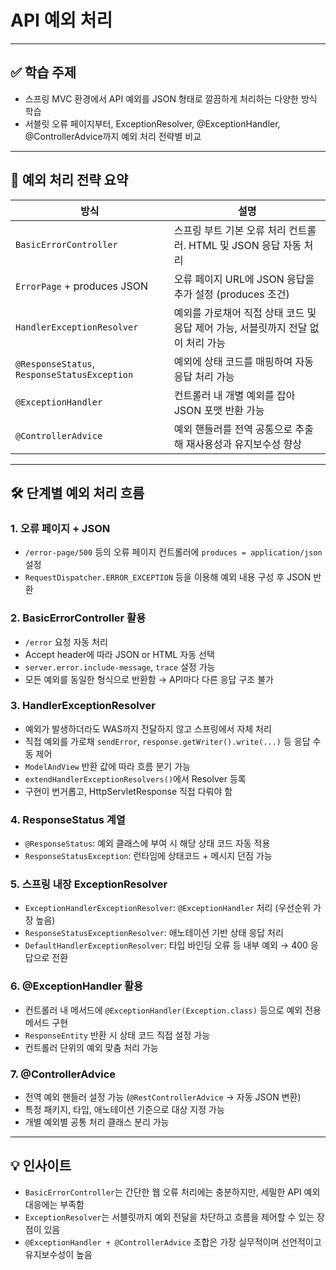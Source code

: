 # API 예외 처리

---

## ✅ 학습 주제

* 스프링 MVC 환경에서 API 예외를 JSON 형태로 깔끔하게 처리하는 다양한 방식 학습
* 서블릿 오류 페이지부터, ExceptionResolver, @ExceptionHandler, @ControllerAdvice까지 예외 처리 전략별 비교

---

## 🧩 예외 처리 전략 요약

| 방식                                           | 설명                                              |
| -------------------------------------------- | ----------------------------------------------- |
| `BasicErrorController`                       | 스프링 부트 기본 오류 처리 컨트롤러. HTML 및 JSON 응답 자동 처리      |
| `ErrorPage` + produces JSON                  | 오류 페이지 URL에 JSON 응답을 추가 설정 (produces 조건)        |
| `HandlerExceptionResolver`                   | 예외를 가로채어 직접 상태 코드 및 응답 제어 가능, 서블릿까지 전달 없이 처리 가능 |
| `@ResponseStatus`, `ResponseStatusException` | 예외에 상태 코드를 매핑하여 자동 응답 처리 가능                     |
| `@ExceptionHandler`                          | 컨트롤러 내 개별 예외를 잡아 JSON 포맷 반환 가능                  |
| `@ControllerAdvice`                          | 예외 핸들러를 전역 공통으로 추출해 재사용성과 유지보수성 향상              |

---

## 🛠️ 단계별 예외 처리 흐름

### 1. 오류 페이지 + JSON

* `/error-page/500` 등의 오류 페이지 컨트롤러에 `produces = application/json` 설정
* `RequestDispatcher.ERROR_EXCEPTION` 등을 이용해 예외 내용 구성 후 JSON 반환

### 2. BasicErrorController 활용

* `/error` 요청 자동 처리
* Accept header에 따라 JSON or HTML 자동 선택
* `server.error.include-message`, `trace` 설정 가능
* 모든 예외를 동일한 형식으로 반환함 → API마다 다른 응답 구조 불가

### 3. HandlerExceptionResolver

* 예외가 발생하더라도 WAS까지 전달하지 않고 스프링에서 자체 처리
* 직접 예외를 가로채 `sendError`, `response.getWriter().write(...)` 등 응답 수동 제어
* `ModelAndView` 반환 값에 따라 흐름 분기 가능
* `extendHandlerExceptionResolvers()`에서 Resolver 등록
* 구현이 번거롭고, HttpServletResponse 직접 다뤄야 함

### 4. ResponseStatus 계열

* `@ResponseStatus`: 예외 클래스에 부여 시 해당 상태 코드 자동 적용
* `ResponseStatusException`: 런타임에 상태코드 + 메시지 던짐 가능

### 5. 스프링 내장 ExceptionResolver

* `ExceptionHandlerExceptionResolver`: `@ExceptionHandler` 처리 (우선순위 가장 높음)
* `ResponseStatusExceptionResolver`: 애노테이션 기반 상태 응답 처리
* `DefaultHandlerExceptionResolver`: 타입 바인딩 오류 등 내부 예외 → 400 응답으로 전환

### 6. @ExceptionHandler 활용

* 컨트롤러 내 메서드에 `@ExceptionHandler(Exception.class)` 등으로 예외 전용 메서드 구현
* `ResponseEntity` 반환 시 상태 코드 직접 설정 가능
* 컨트롤러 단위의 예외 맞춤 처리 가능

### 7. @ControllerAdvice

* 전역 예외 핸들러 설정 가능 (`@RestControllerAdvice` → 자동 JSON 변환)
* 특정 패키지, 타입, 애노테이션 기준으로 대상 지정 가능
* 개별 예외별 공통 처리 클래스 분리 가능

---

## 💡 인사이트

* `BasicErrorController`는 간단한 웹 오류 처리에는 충분하지만, 세밀한 API 예외 대응에는 부족함
* `ExceptionResolver`는 서블릿까지 예외 전달을 차단하고 흐름을 제어할 수 있는 장점이 있음
* `@ExceptionHandler + @ControllerAdvice` 조합은 가장 실무적이며 선언적이고 유지보수성이 높음


